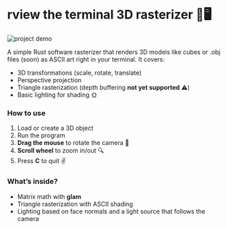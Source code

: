 # rview the terminal 3D rasterizer 🎨🖥️

![project demo](./gif/demo_compressed.gif)

A simple Rust software rasterizer that renders 3D models like cubes or .obj files (soon) as ASCII art right in your terminal. It covers:

- 3D transformations (scale, rotate, translate)
- Perspective projection
- Triangle rasterization (depth buffering **not yet supported** ⚠️)
- Basic lighting for shading 🌞

### How to use

1. Load or create a 3D object  
2. Run the program  
3. **Drag the mouse** to rotate the camera 🔄  
4. **Scroll wheel** to zoom in/out 🔍  
5. Press **C** to quit ✌️  

### What’s inside?

- Matrix math with **glam**  
- Triangle rasterization with ASCII shading  
- Lighting based on face normals and a light source that follows the camera
